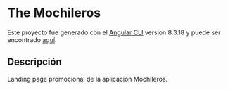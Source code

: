 # The Mochileros

Este proyecto fue generado con el [Angular CLI](https://github.com/angular/angular-cli) version 8.3.18 y puede ser encontrado [aquí](https://themochileros.xyz/inicio).

## Descripción
Landing page promocional de la aplicación Mochileros.
